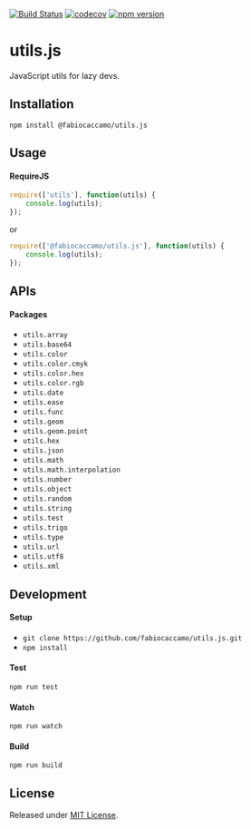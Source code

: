 [![Build Status](https://travis-ci.org/fabiocaccamo/utils.js.svg?branch=master)](https://travis-ci.org/fabiocaccamo/utils.js)
[![codecov](https://codecov.io/gh/fabiocaccamo/utils.js/branch/master/graph/badge.svg)](https://codecov.io/gh/fabiocaccamo/utils.js)
[![npm version](https://badge.fury.io/js/%40fabiocaccamo%2Futils.js.svg)](https://badge.fury.io/js/%40fabiocaccamo%2Futils.js)

# utils.js
JavaScript utils for lazy devs.

## Installation
`npm install @fabiocaccamo/utils.js`

## Usage

#### RequireJS
```javascript
require(['utils'], function(utils) {
    console.log(utils);
});
```
or
```javascript
require(['@fabiocaccamo/utils.js'], function(utils) {
    console.log(utils);
});
```
## APIs

#### Packages
- `utils.array`
- `utils.base64`
- `utils.color`
- `utils.color.cmyk`
- `utils.color.hex`
- `utils.color.rgb`
- `utils.date`
- `utils.ease`
- `utils.func`
- `utils.geom`
- `utils.geom.point`
- `utils.hex`
- `utils.json`
- `utils.math`
- `utils.math.interpolation`
- `utils.number`
- `utils.object`
- `utils.random`
- `utils.string`
- `utils.test`
- `utils.trigo`
- `utils.type`
- `utils.url`
- `utils.utf8`
- `utils.xml`

## Development

#### Setup
- `git clone https://github.com/fabiocaccamo/utils.js.git`
- `npm install`

#### Test
`npm run test`

#### Watch
`npm run watch`

#### Build
`npm run build`

## License
Released under [MIT License](https://github.com/fabiocaccamo/utils.js/blob/master/LICENSE.txt).

